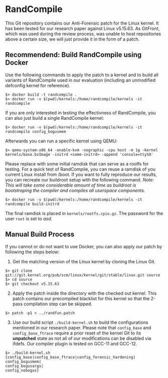 # RandCompile

This Git repository contains our Anti-Forensic patch for the Linux kernel. 
It has been tested for our research paper against Linux v5.15.63. 
As GitFront, which was used during the review process, was unable to host repositories above a certain size, we will just provide it in the form of a patch.

## Recommendend: Build RandCompile using Docker

Use the following commands to apply the patch to a kernel and to build all variants of RandCompile used in our evaluation (including an unmodified defconfig kernel for reference).

```
$> docker build -t randcompile .
$> docker run -v $(pwd)/kernels:/home/randcompile/kernels -it randcompile
```

If you are only interested in testing the effectivness of RandCompile, you can also just build a single RandCompile kernel:

```
$> docker run -v $(pwd)/kernels:/home/randcompile/kernels -it randcompile config_bogusmem
```

Afterwards you can run a specific kernel using QEMU:

```
$> qemu-system-x86_64 -enable-kvm -nographic -cpu host -m 1g -kernel kernels/base.bzImage -initrd <some-initrd> -append 'console=ttyS0'
```

Please replace *<some-initrd>* with some initial ramdisk that can serve as a rootfs for testing. 
For a quick test of RandCompile, you can reuse a ramdisk of you current Linux install from /boot. 
If you want to fully reproduce our results, you can recreate our buildroot setup with the following command. *Note: This will take some considerable amount of time as buildroot is bootstraping the compiler and compiles all userspace components.*

```
$> docker run -v $(pwd)/kernels:/home/randcompile/kernels -it randcompile build-initrd
```

The final ramdisk is placed in ```kernels/rootfs.cpio.gz```. The password for the user ```root``` is set to *asd*.

## Manual Build Process

If you cannot or do not want to use Docker, you can also apply our patch by following the steps below:

1. Get the matching version of the Linux kernel by cloning the Linux Git.

```
$> git clone git://git.kernel.org/pub/scm/linux/kernel/git/stable/linux.git source
$> cd source
$> git checkout v5.15.63
```

2. Apply the patch inside the directory with the checked out kernel. This patch contains our precompiled blacklist for this kernel so that the 2-pass compilation step can be skipped.


```
$> patch -p1 < ../randfun.patch
```

3. Use our build script `./build-kernel.sh` to build the configurations mentioned in our research paper. Please note that `config_base` and `config_base_ftrace` require a prior reset of the kernel Git to its **unpatched** state as not all of our modifications can be disabled via ifdefs. Our compiler plugin is tested on GCC-11 and GCC-12.

```
$> ./build-kernel.sh {config_base|config_base_ftrace|config_forensic_hardening|
config_bogusmem|
config_bogusargs|
config_nobogus}
```
